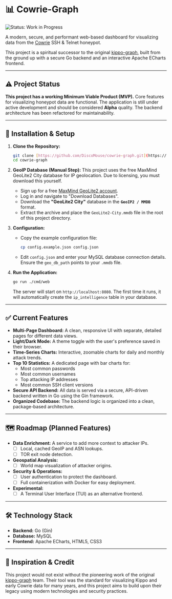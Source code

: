 # 📊 Cowrie-Graph

![Status: Work in Progress](https://img.shields.io/badge/status-work%20in%20progress-yellow)

A modern, secure, and performant web-based dashboard for visualizing data from the [Cowrie](https://github.com/cowrie/cowrie) SSH & Telnet honeypot.

This project is a spiritual successor to the original [kippo-graph](https://github.com/ikoniaris/kippo-graph), built from the ground up with a secure Go backend and an interactive Apache ECharts frontend.

---

## ⚠️ Project Status

**This project has a working Minimum Viable Product (MVP).** Core features for visualizing honeypot data are functional. The application is still under active development and should be considered **Alpha** quality. The backend architecture has been refactored for maintainability.

---

## 🚀 Installation & Setup

1.  **Clone the Repository:**
    ```bash
    git clone [https://github.com/DiscoMouse/cowrie-graph.git](https://github.com/DiscoMouse/cowrie-graph.git)
    cd cowrie-graph
    ```

2.  **GeoIP Database (Manual Step):** This project uses the free MaxMind GeoLite2 City database for IP geolocation. Due to licensing, you must download this yourself.
    * Sign up for a free [MaxMind GeoLite2 account](https://www.maxmind.com/en/geolite2/signup).
    * Log in and navigate to "Download Databases".
    * Download the **"GeoLite2 City"** database in the **`GeoIP2 / MMDB`** format.
    * Extract the archive and place the `GeoLite2-City.mmdb` file in the root of this project directory.

3.  **Configuration:**
    * Copy the example configuration file:
        ```bash
        cp config.example.json config.json
        ```
    * Edit `config.json` and enter your MySQL database connection details. Ensure the `geo_db_path` points to your `.mmdb` file.

4.  **Run the Application:**
    ```bash
    go run ./cmd/web
    ```
    The server will start on `http://localhost:8080`. The first time it runs, it will automatically create the `ip_intelligence` table in your database.

---

## ✅ Current Features

* **Multi-Page Dashboard:** A clean, responsive UI with separate, detailed pages for different data views.
* **Light/Dark Mode:** A theme toggle with the user's preference saved in their browser.
* **Time-Series Charts:** Interactive, zoomable charts for daily and monthly attack trends.
* **Top 10 Statistics:** A dedicated page with bar charts for:
    * Most common passwords
    * Most common usernames
    * Top attacking IP addresses
    * Most common SSH client versions
* **Secure API Backend:** All data is served via a secure, API-driven backend written in Go using the Gin framework.
* **Organized Codebase:** The backend logic is organized into a clean, package-based architecture.

---

## 🗺️ Roadmap (Planned Features)

* **Data Enrichment:** A service to add more context to attacker IPs.
    * [ ] Local, cached GeoIP and ASN lookups.
    * [ ] TOR exit node detection.
* **Geospatial Analysis:**
    * [ ] World map visualization of attacker origins.
* **Security & Operations:**
    * [ ] User authentication to protect the dashboard.
    * [ ] Full containerization with Docker for easy deployment.
* **Experimental:**
    * [ ] A Terminal User Interface (TUI) as an alternative frontend.

---

## 🛠️ Technology Stack

* **Backend:** Go (Gin)
* **Database:** MySQL
* **Frontend:** Apache ECharts, HTML5, CSS3

---

## 🙏 Inspiration & Credit

This project would not exist without the pioneering work of the original [kippo-graph](https://github.com/ikoniaris/kippo-graph) team. Their tool was the standard for visualizing Kippo and early Cowrie data for many years, and this project aims to build upon their legacy using modern technologies and security practices.